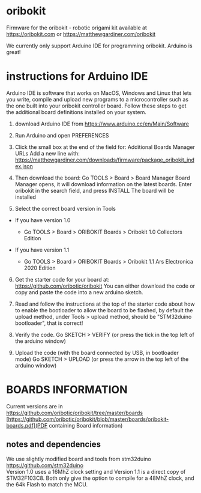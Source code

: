 # oribokit
Firmware for the oribokit - robotic origami kit
available at https://oribokit.com or https://matthewgardiner.com/oribokit

We currently only support Arduino IDE for programming oribokit. Arduino is great!

# instructions for Arduino IDE
Arduino IDE is software that works on MacOS, Windows and Linux that lets you write, compile and upload new programs to a microcontroller such as the one built into your oribokit controller board. Follow these steps to get the additional board definitions installed on your system.

1. download Arduino IDE from https://www.arduino.cc/en/Main/Software

2. Run Arduino and open PREFERENCES

3. Click the small box at the end of the field for: Additional Boards Manager URLs
Add a new line with:
https://matthewgardiner.com/downloads/firmware/package_oribokit_index.json

4. Then download the board:
Go TOOLS > Board > Board Manager
Board Manager opens, it will download information on the latest boards.
Enter oribokit in the search field, and press INSTALL
The board will be installed

5. Select the correct board version in Tools

- If you have version 1.0 
  - Go TOOLS > Board > ORIBOKIT Boards > Oribokit 1.0 Collectors Edition
  
- If you have version 1.1
  - Go TOOLS > Board > ORIBOKIT Boards > Oribokit 1.1 Ars Electronica 2020 Edition

6. Get the starter code for your board at:
https://github.com/oribotic/oribokit
You can either download the code or copy and paste the code into a new arduino sketch.

7. Read and follow the instructions at the top of the starter code about how to enable the bootloader to allow the board to be flashed, by default the upload method, under Tools > upload method, should be "STM32duino bootloader", that is correct!

8. Verify the code. Go SKETCH > VERIFY (or press the tick in the top left of the arduino window)

9. Upload the code (with the board connected by USB, in bootloader mode) Go SKETCH > UPLOAD (or press the arrow in the top left of the arduino window)

# BOARDS INFORMATION

Current versions are in https://github.com/oribotic/oribokit/tree/master/boards
[https://github.com/oribotic/oribokit/blob/master/boards/oribokit-boards.pdf](PDF containing Board information)

## notes and dependencies

We use slightly modified board and tools from stm32duino https://github.com/stm32duino  
Version 1.0 uses a 16MhZ clock setting and Version 1.1 is a direct copy of STM32F103C8. 
Both only give the option to compile for a 48MhZ clock, and the 64k Flash to match the MCU.



